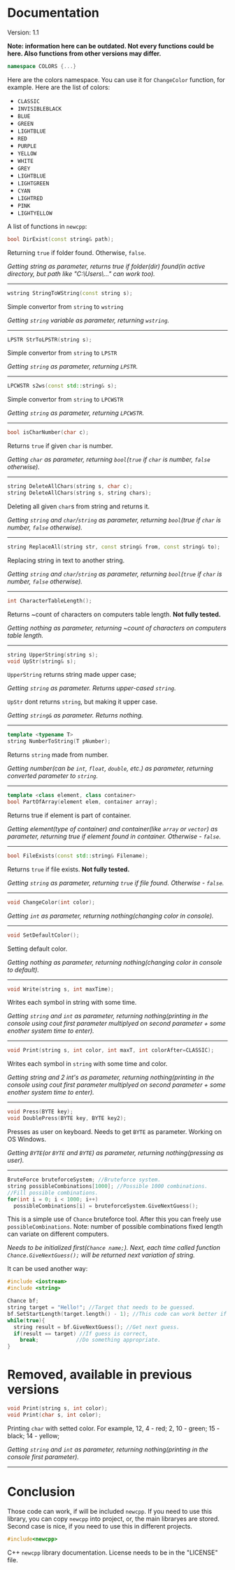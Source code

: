 <h1>Documentation</h1>
Version: 1.1

**Note: information here can be outdated. Not every functions could be here. Also functions from other versions may differ.**

```C++
namespace COLORS {...}
```
Here are the colors namespace. You can use it for `ChangeColor` function, for example.
Here are the list of colors:

- `CLASSIC`
- `INVISIBLEBLACK`
- `BLUE`
- `GREEN`
- `LIGHTBLUE`
- `RED`
- `PURPLE`
- `YELLOW`
- `WHITE`
- `GREY`
- `LIGHTBLUE`
- `LIGHTGREEN`
- `CYAN`
- `LIGHTRED`
- `PINK`
- `LIGHTYELLOW`

A list of functions in `newcpp`:

```C++
bool DirExist(const string& path);
```
Returning `true` if folder found. Otherwise, `false`.

*Getting string as parameter, returns true if folder(dir) found(in active directory, but path like "C:\\Users\\..." can work too).*
<hr>

```C++
wstring StringToWString(const string s);
```
Simple convertor from `string` to `wstring`

*Getting `string` variable as parameter, returning `wstring`.*
<hr>

```C++
LPSTR StrToLPSTR(string s);
```
Simple convertor from `string` to `LPSTR`

*Getting `string` as parameter, returning `LPSTR`.*
<hr>

```C++
LPCWSTR s2ws(const std::string& s);
```
Simple convertor from `string` to `LPCWSTR`

*Getting `string` as parameter, returning `LPCWSTR`.*
<hr>

```C++
bool isCharNumber(char c);
```
Returns `true` if given `char` is number.

*Getting `char` as parameter, returning `bool`(`true` if `char` is number, `false` otherwise).*
<hr>

```C++
string DeleteAllChars(string s, char c);
string DeleteAllChars(string s, string chars);
```
Deleting all given `char`s from string and returns it.

*Getting `string` and `char`/`string` as parameter, returning `bool`(true if `char` is number, `false` otherwise).*
<hr>

```C++
string ReplaceAll(string str, const string& from, const string& to);
```
Replacing string in text to another string.

*Getting `string` and `char`/`string` as parameter, returning `bool`(`true` if `char` is number, `false` otherwise).*
<hr>

```C++
int CharacterTableLength();
```
Returns ~count of characters on computers table length. <b>Not fully tested.</b>

*Getting nothing as parameter, returning ~count of characters on computers table length.*
<hr>

```C++
string UpperString(string s);
void UpStr(string& s);
```
`UpperString` returns string made upper case;

*Getting `string` as parameter. Returns upper-cased `string`.*

`UpStr` dont returns `string`, but making it upper case.

*Getting `string&` as parameter. Returns nothing.*
<hr>

```C++
template <typename T>
string NumberToString(T pNumber);
```
Returns `string` made from number.

*Getting number(can be `int`, `float`, `double`, etc.) as parameter, returning converted parameter to `string`.*
<hr>

```C++
template <class element, class container>
bool PartOfArray(element elem, container array);
```
Returns true if element is part of container.

*Getting element(type of container) and container(like `array` or `vector`) as parameter, returning true if element found in container. Otherwise - `false`.*
<hr>

```C++
bool FileExists(const std::string& Filename);
```
Returns `true` if file exists. <b>Not fully tested.</b>

*Getting `string` as parameter, returning `true` if file found. Otherwise - `false`.*
<hr>

```C++
void ChangeColor(int color);
```

*Getting `int` as parameter, returning nothing(changing color in console).*
<hr>

```C++
void SetDefaultColor();
```
Setting default color.

*Getting nothing as parameter, returning nothing(changing color in console to default).*
<hr>

```C++
void Write(string s, int maxTime);
```
Writes each symbol in string with some time.

*Getting `string` and `int` as parameter, returning nothing(printing in the console using cout first parameter multiplyed on second parameter + some enother system time to enter).*
<hr>

```C++
void Print(string s, int color, int maxT, int colorAfter=CLASSIC);
```
Writes each symbol in `string` with some time and color.

*Getting string and 2 int's as parameter, returning nothing(printing in the console using cout first parameter multiplyed on second parameter + some enother system time to enter).*
<hr>

```C++
void Press(BYTE key);
void DoublePress(BYTE key, BYTE key2);
```
Presses as user on keyboard. Needs to get `BYTE` as parameter. Working on OS Windows.

*Getting `BYTE`(or `BYTE` and `BYTE`) as parameter, returning nothing(pressing as user).*
<hr>

```C++
BruteForce bruteforceSystem; //Bruteforce system.
string possibleCombinations[1000]; //Possible 1000 combinations.
//Fill possible combinations.
for(int i = 0; i < 1000; i++)
  possibleCombinations[i] = bruteforceSystem.GiveNextGuess();
```
This is a simple use of `Chance` bruteforce tool. After this you can freely use `possibleCombinations`.
Note: number of possible combinations fixed length can variate on different computers.

*Needs to be initialized first(`Chance name;`). Next, each time called function `Chance.GiveNextGuess();` will be returned next variation of string.*

It can be used another way:
```C++
#include <iostream>
#include <string>

Chance bf;
string target = "Hello!"; //Target that needs to be guessed.
bf.SetStartLength(target.length() - 1); //This code can work better if you know sought length. This line can be removed.
while(true){
  string result = bf.GiveNextGuess(); //Get next guess.
  if(result == target) //If guess is correct,
    break;            //Do something appropriate.
}
```

# Removed, available in previous versions
```C++
void Print(string s, int color);
void Print(char s, int color);
```
Printing `char` with setted color. For example, 12, 4 - red; 2, 10 - green; 15 - black; 14 - yellow;

*Getting `string` and `int` as parameter, returning nothing(printing in the console first parameter).*
<hr>

# Conclusion
Those code can work, if will be included `newcpp`. If you need to use this library, you can copy `newcpp` into project, or, the main libraryes are stored. Second case is nice, if you need to use this in different projects.
```C++
#include<newcpp>
```
C++ `newcpp` library documentation. License needs to be in the "LICENSE" file.

